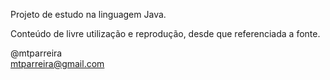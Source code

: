 Projeto de estudo na linguagem Java.

Conteúdo de livre utilização e reprodução, desde que referenciada a fonte.

@mtparreira<br>
mtparreira@gmail.com
